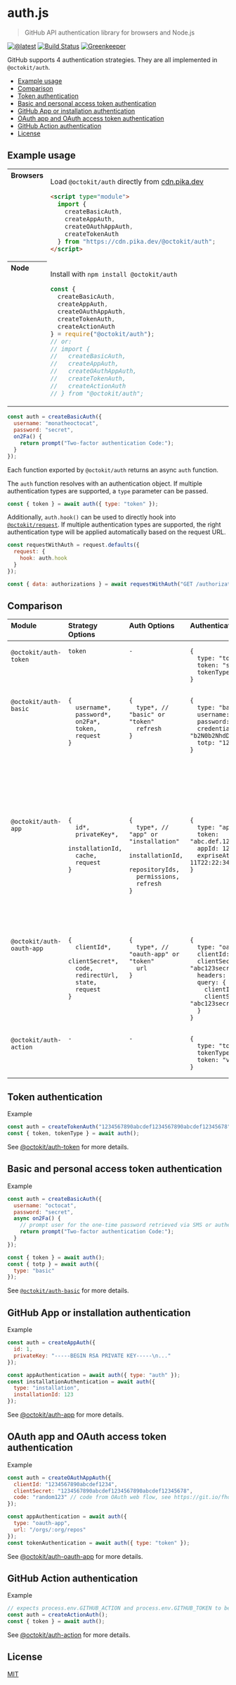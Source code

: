 # auth.js

> GitHub API authentication library for browsers and Node.js

[![@latest](https://img.shields.io/npm/v/@octokit/auth.svg)](https://www.npmjs.com/package/@octokit/auth)
[![Build Status](https://github.com/octokit/auth.js/workflows/Test/badge.svg)](https://github.com/octokit/auth.js/actions?query=workflow%3ATest)
[![Greenkeeper](https://badges.greenkeeper.io/octokit/auth.js.svg)](https://greenkeeper.io/)

GitHub supports 4 authentication strategies. They are all implemented in `@octokit/auth`.

<!-- toc -->

- [Example usage](#example-usage)
- [Comparison](#comparison)
- [Token authentication](#token-authentication)
- [Basic and personal access token authentication](#basic-and-personal-access-token-authentication)
- [GitHub App or installation authentication](#github-app-or-installation-authentication)
- [OAuth app and OAuth access token authentication](#oauth-app-and-oauth-access-token-authentication)
- [GitHub Action authentication](#github-action-authentication)
- [License](#license)

<!-- tocstop -->

## Example usage

<table>
<tbody valign=top align=left>
<tr><th>
Browsers
</th><td width=100%>

Load `@octokit/auth` directly from [cdn.pika.dev](https://cdn.pika.dev)

```html
<script type="module">
  import {
    createBasicAuth,
    createAppAuth,
    createOAuthAppAuth,
    createTokenAuth
  } from "https://cdn.pika.dev/@octokit/auth";
</script>
```

</td></tr>
<tr><th>
Node
</th><td>

Install with <code>npm install @octokit/auth</code>

```js
const {
  createBasicAuth,
  createAppAuth,
  createOAuthAppAuth,
  createTokenAuth,
  createActionAuth
} = require("@octokit/auth");
// or:
// import {
//   createBasicAuth,
//   createAppAuth,
//   createOAuthAppAuth,
//   createTokenAuth,
//   createActionAuth
// } from "@octokit/auth";
```

</td></tr>
</tbody>
</table>

```js
const auth = createBasicAuth({
  username: "monatheoctocat",
  password: "secret",
  on2Fa() {
    return prompt("Two-factor authentication Code:");
  }
});
```

Each function exported by `@octokit/auth` returns an async `auth` function.

The `auth` function resolves with an authentication object. If multiple authentication types are supported, a `type` parameter can be passed.

```js
const { token } = await auth({ type: "token" });
```

Additionally, `auth.hook()` can be used to directly hook into [`@octokit/request`](https://github.com/octokit/request.js#readme). If multiple authentication types are supported, the right authentication type will be applied automatically based on the request URL.

```js
const requestWithAuth = request.defaults({
  request: {
    hook: auth.hook
  }
});

const { data: authorizations } = await requestWithAuth("GET /authorizations");
```

## Comparison

<table>
  <thead align=left valign=top>
    <tr>
      <th>Module</th>
      <th>Strategy Options</th>
      <th>Auth Options</th>
      <th colspan=3>Authentication objects</th>
    </tr>
</thead>
<tbody align=left valign=top><tr><td>

`@octokit/auth-token`

</td><td>

```
token
```

</td><td>

```
-
```

</td><td colspan=3>

```
{
  type: "token",
  token: "secret123",
  tokenType, "oauth" // or "installation"
}
```

</td></tr>
<tr><td>

`@octokit/auth-basic`

</td><td>

```
{
  username*,
  password*,
  on2Fa*,
  token,
  request
}
```

</td><td>

```
{
  type*, // "basic" or "token"
  refresh
}
```

</td><td>

```
{
  type: "basic"
  username: "octocat",
  password: "secret",
  credentials: "b2N0b2NhdDpzZWNyZXQ=",
  totp: "123456"
}
```

</td><td>

```
{
  type: "token"
  tokenType: "pat",
  token: "secret123",
  id: 123,
  username: "octocat",
  scopes: []
}
```

</td><td>

```
{
  type: "token"
  tokenType: "oauth",
  token: "secret123",
  id: 123,
  appClientId: "abc123",
  username: "octocat",
  scopes: []
}
```

</td></tr>
<tr><td>

`@octokit/auth-app`

</td><td>

```
{
  id*,
  privateKey*,
  installationId,
  cache,
  request
}
```

</td><td>

```
{
  type*, // "app" or "installation"
  installationId,
  repositoryIds,
  permissions,
  refresh
}
```

</td><td>

```
{
  type: "app",
  token: "abc.def.1234",
  appId: 123,
  expriseAt: "2019-06-11T22:22:34Z"
}
```

</td><td colspan=2>

```
{
  type: "token",
  tokenType: "installation",
  token: "v1.secret123",
  installationId: 1234,
  expriseAt: "2019-06-11T22:22:34Z",
  repositoryIds: [12345],
  permissions: {
    single_file: 'write'
  },
  singleFileName: '.github/myapp.yml'
}
```

</td></tr>
<tr><td>

`@octokit/auth-oauth-app`

</td><td>

```
{
  clientId*,
  clientSecret*,
  code,
  redirectUrl,
  state,
  request
}
```

</td><td>

```
{
  type*, // "oauth-app" or "token"
  url
}
```

</td><td>

```
{
  type: "oauth-app",
  clientId: "abc123",
  clientSecret: "abc123secret",
  headers: {},
  query: {
    clientId: "abc123",
    clientSecret: "abc123secret"
  }
}
```

</td><td colspan=2>

```
{
  type: "token",
  tokenType: "oauth",
  token: "123secret",
  scopes: []
}
```

</td></tr>
<tr><td>

`@octokit/auth-action`

</td><td>

```
-
```

</td><td>

```
-
```

</td><td colspan=3>

```
{
  type: "token",
  tokenType: "installation",
  token: "v1.123secret"
}
```

</td></tr></tbody>
</table>

## Token authentication

Example

```js
const auth = createTokenAuth("1234567890abcdef1234567890abcdef12345678");
const { token, tokenType } = await auth();
```

See [@octokit/auth-token](https://github.com/octokit/auth-token.js#readme) for more details.

## Basic and personal access token authentication

Example

```js
const auth = createBasicAuth({
  username: "octocat",
  password: "secret",
  async on2Fa() {
    // prompt user for the one-time password retrieved via SMS or authenticator app
    return prompt("Two-factor authentication Code:");
  }
});

const { token } = await auth();
const { totp } = await auth({
  type: "basic"
});
```

See [`@octokit/auth-basic`](https://github.com/octokit/auth-basic.js#readme) for more details.

## GitHub App or installation authentication

Example

```js
const auth = createAppAuth({
  id: 1,
  privateKey: "-----BEGIN RSA PRIVATE KEY-----\n..."
});

const appAuthentication = await auth({ type: "auth" });
const installationAuthentication = await auth({
  type: "installation",
  installationId: 123
});
```

See [@octokit/auth-app](https://github.com/octokit/auth-app.js#readme) for more details.

## OAuth app and OAuth access token authentication

Example

```js
const auth = createOAuthAppAuth({
  clientId: "1234567890abcdef1234",
  clientSecret: "1234567890abcdef1234567890abcdef12345678",
  code: "random123" // code from OAuth web flow, see https://git.io/fhd1D
});

const appAuthentication = await auth({
  type: "oauth-app",
  url: "/orgs/:org/repos"
});
const tokenAuthentication = await auth({ type: "token" });
```

See [@octokit/auth-oauth-app](https://github.com/octokit/auth-oauth-app.js#readme) for more details.

## GitHub Action authentication

Example

```js
// expects process.env.GITHUB_ACTION and process.env.GITHUB_TOKEN to be set
const auth = createActionAuth();
const { token } = await auth();
```

See [@octokit/auth-action](https://github.com/octokit/auth-action.js#readme) for more details.

## License

[MIT](LICENSE)
